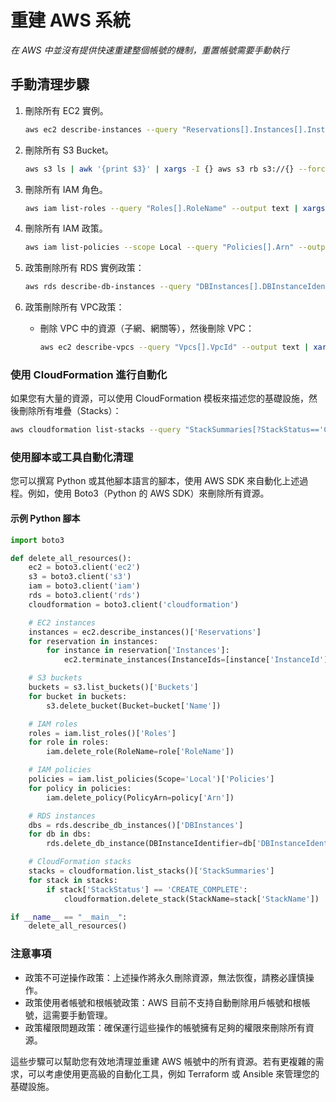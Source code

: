 # 重建 AWS 系統

_在 AWS 中並沒有提供快速重建整個帳號的機制，重置帳號需要手動執行_

## 手動清理步驟

1. 刪除所有 EC2 實例。

    ```bash
    aws ec2 describe-instances --query "Reservations[].Instances[].InstanceId" --output text | xargs -n 1 aws ec2 terminate-instances --instance-ids
    ```

2. 刪除所有 S3 Bucket。

    ```bash
    aws s3 ls | awk '{print $3}' | xargs -I {} aws s3 rb s3://{} --force
    ```

3. 刪除所有 IAM 角色。

    ```bash
    aws iam list-roles --query "Roles[].RoleName" --output text | xargs -n 1 aws iam delete-role --role-name
    ```

4. 刪除所有 IAM 政策。
    ```bash
    aws iam list-policies --scope Local --query "Policies[].Arn" --output text | xargs -n 1 aws iam delete-policy --policy-arn
    ```

5. 政策刪除所有 RDS 實例政策：
    ```bash
    aws rds describe-db-instances --query "DBInstances[].DBInstanceIdentifier" --output text | xargs -n 1 aws rds delete-db-instance --db-instance-identifier --skip-final-snapshot
    ```

6. 政策刪除所有 VPC政策：
    - 刪除 VPC 中的資源（子網、網關等），然後刪除 VPC：
      ```bash
      aws ec2 describe-vpcs --query "Vpcs[].VpcId" --output text | xargs -n 1 aws ec2 delete-vpc --vpc-id
      ```

### 使用 CloudFormation 進行自動化
如果您有大量的資源，可以使用 CloudFormation 模板來描述您的基礎設施，然後刪除所有堆疊（Stacks）：

```bash
aws cloudformation list-stacks --query "StackSummaries[?StackStatus=='CREATE_COMPLETE'].StackName" --output text | xargs -n 1 aws cloudformation delete-stack --stack-name
```

### 使用腳本或工具自動化清理
您可以撰寫 Python 或其他腳本語言的腳本，使用 AWS SDK 來自動化上述過程。例如，使用 Boto3（Python 的 AWS SDK）來刪除所有資源。

#### 示例 Python 腳本
```python
import boto3

def delete_all_resources():
    ec2 = boto3.client('ec2')
    s3 = boto3.client('s3')
    iam = boto3.client('iam')
    rds = boto3.client('rds')
    cloudformation = boto3.client('cloudformation')

    # EC2 instances
    instances = ec2.describe_instances()['Reservations']
    for reservation in instances:
        for instance in reservation['Instances']:
            ec2.terminate_instances(InstanceIds=[instance['InstanceId']])

    # S3 buckets
    buckets = s3.list_buckets()['Buckets']
    for bucket in buckets:
        s3.delete_bucket(Bucket=bucket['Name'])

    # IAM roles
    roles = iam.list_roles()['Roles']
    for role in roles:
        iam.delete_role(RoleName=role['RoleName'])

    # IAM policies
    policies = iam.list_policies(Scope='Local')['Policies']
    for policy in policies:
        iam.delete_policy(PolicyArn=policy['Arn'])

    # RDS instances
    dbs = rds.describe_db_instances()['DBInstances']
    for db in dbs:
        rds.delete_db_instance(DBInstanceIdentifier=db['DBInstanceIdentifier'], SkipFinalSnapshot=True)

    # CloudFormation stacks
    stacks = cloudformation.list_stacks()['StackSummaries']
    for stack in stacks:
        if stack['StackStatus'] == 'CREATE_COMPLETE':
            cloudformation.delete_stack(StackName=stack['StackName'])

if __name__ == "__main__":
    delete_all_resources()
```

### 注意事項
- 政策不可逆操作政策：上述操作將永久刪除資源，無法恢復，請務必謹慎操作。
- 政策使用者帳號和根帳號政策：AWS 目前不支持自動刪除用戶帳號和根帳號，這需要手動管理。
- 政策權限問題政策：確保運行這些操作的帳號擁有足夠的權限來刪除所有資源。

這些步驟可以幫助您有效地清理並重建 AWS 帳號中的所有資源。若有更複雜的需求，可以考慮使用更高級的自動化工具，例如 Terraform 或 Ansible 來管理您的基礎設施。
